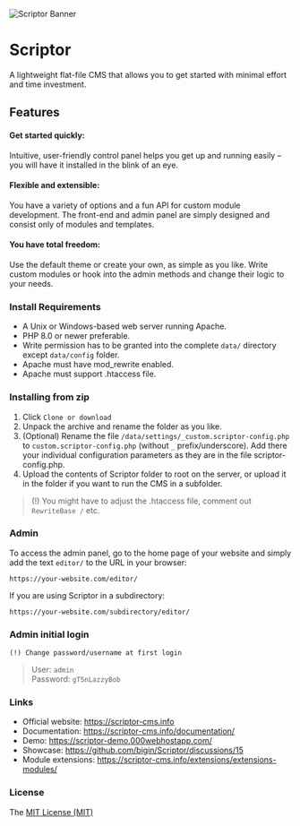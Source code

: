 ![Scriptor Banner](https://scriptor-cms.info/data/uploads/scriptor-banner-21.png)

# Scriptor   
A lightweight flat-file CMS that allows you to get started with minimal effort and time investment.

## Features   
#### Get started quickly: 
Intuitive, user-friendly control panel helps you get up and running easily – you will have it installed in the blink of an eye.   

#### Flexible and extensible:
You have a variety of options and a fun API for custom module development. The front-end and admin panel are simply designed and consist only of modules and templates.

#### You have total freedom:
Use the default theme or create your own, as simple as you like. Write custom modules or hook into the admin methods and change their logic to your needs.


### Install Requirements
- A Unix or Windows-based web server running Apache.   
- PHP 8.0 or newer preferable.   
- Write permission has to be granted into the complete `data/` directory except `data/config` folder.   
- Apache must have mod_rewrite enabled.   
- Apache must support .htaccess file.   
    
### Installing from zip
1. Click `Clone or download`
2. Unpack the archive and rename the folder as you like.
3. (Optional) Rename the file `/data/settings/_custom.scriptor-config.php` to `custom.scriptor-config.php` (without `_` prefix/underscore). Add there your individual configuration parameters as they are in the file scriptor-config.php. 
4. Upload the contents of Scriptor folder to root on the server, or upload it in the folder if you want to run the CMS in a subfolder.
   
> (!) You might have to adjust the .htaccess file, comment out `RewriteBase /` etc.    

### Admin
To access the admin panel, go to the home page of your website and simply add the text `editor/` to the URL in your browser: 
```
https://your-website.com/editor/
```

If you are using Scriptor in a subdirectory: 
```
https://your-website.com/subdirectory/editor/
```

### Admin initial login  
`(!) Change password/username at first login`  
> User: `admin`   
> Password: `gT5nLazzyBob`

### Links   
- Official website: https://scriptor-cms.info   
- Documentation: https://scriptor-cms.info/documentation/    
- Demo: https://scriptor-demo.000webhostapp.com/      
- Showcase: https://github.com/bigin/Scriptor/discussions/15      
- Module extensions: https://scriptor-cms.info/extensions/extensions-modules/     

### License
The [MIT License (MIT)](https://github.com/bigin/Scriptor/blob/master/LICENSE)
